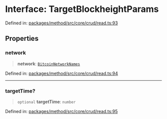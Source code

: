 # Interface: TargetBlockheightParams

Defined in: [packages/method/src/core/crud/read.ts:93](https://github.com/dcdpr/did-btcr2-js/blob/c82bc5c69016e1146a0c52c6e6b21621f5abd6d4/packages/method/src/core/crud/read.ts#L93)

## Properties

### network

> **network**: [`BitcoinNetworkNames`](../../common/enumerations/BitcoinNetworkNames.md)

Defined in: [packages/method/src/core/crud/read.ts:94](https://github.com/dcdpr/did-btcr2-js/blob/c82bc5c69016e1146a0c52c6e6b21621f5abd6d4/packages/method/src/core/crud/read.ts#L94)

***

### targetTime?

> `optional` **targetTime**: `number`

Defined in: [packages/method/src/core/crud/read.ts:95](https://github.com/dcdpr/did-btcr2-js/blob/c82bc5c69016e1146a0c52c6e6b21621f5abd6d4/packages/method/src/core/crud/read.ts#L95)
